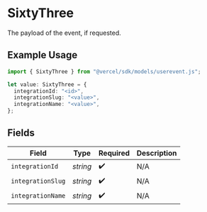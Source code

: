 # SixtyThree

The payload of the event, if requested.

## Example Usage

```typescript
import { SixtyThree } from "@vercel/sdk/models/userevent.js";

let value: SixtyThree = {
  integrationId: "<id>",
  integrationSlug: "<value>",
  integrationName: "<value>",
};
```

## Fields

| Field              | Type               | Required           | Description        |
| ------------------ | ------------------ | ------------------ | ------------------ |
| `integrationId`    | *string*           | :heavy_check_mark: | N/A                |
| `integrationSlug`  | *string*           | :heavy_check_mark: | N/A                |
| `integrationName`  | *string*           | :heavy_check_mark: | N/A                |